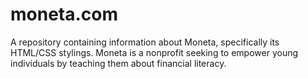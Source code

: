 # moneta.com
A repository containing information about Moneta, specifically its HTML/CSS stylings. Moneta is a nonprofit seeking to empower young individuals by teaching them about financial literacy.
